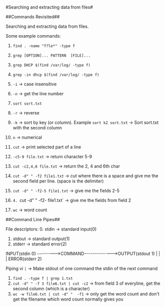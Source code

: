 #Searching and extracting data from files#

##Commands Revisited##

Searching and extracting data from files.

Some example commands:
1. `find . -name "f?le*" -type f`

2. `grep [OPTION]... PATTERN  [FILE]...`
3. `grep DHCP $(find /var/log/ -type f)`
4. `grep -in dhcp $(find /var/log/ -type f)`
  1. `-i` -> case insensitive
  2. `-n` -> get the line number
5. `sort sort.txt`
  1. `-r` -> reverse
  2. `-k` -> sort by key (or column). Example `sort k2 sort.txt` -> Sort sort.txt with the second column
  3. `n` -> numerical
6. `cut` -> print selected part of a line
  1. `-c5-9 file.txt` -> return character 5-9
  2. `cut -c2,4,6 file.txt` -> return  the 2, 4 and 6th char  
  3. `cut -d" " -f2 file1.txt` -> cut where there is a space and give me the second field per line. (space is the delimiter)
  4. `cut -d" " -f2-5 file1.txt` -> give me the fields 2-5
  5. `4. `cut -d" " -f2- file1.txt` -> give me the fields from field 2
7. `wc` -> word count

##Command Line Pipes##

File descriptors:
0. stdin -> standard input(0)
1. stdout -> standard output(1)
2. stderr -> standard error(2)

INPUT(stdin 0) --------->COMMAND-------------->OUTPUT(stdout 1)
                                       |
                                       |
                                       |
                                 ERROR(stderr 2)

Piping vi `|` -> Make stdout of one command the stdin of the next command

1. `find . -type f | grep 1.txt`
2. `cut -d" " -f 3 file6.txt | cut -c2` -> from field 3 of everyline, get the second column (which is a character)
3. `wc -w file6.txt | cut -d" "  -f1` -> only get the word count and don't get the filename which word count normally gives you

